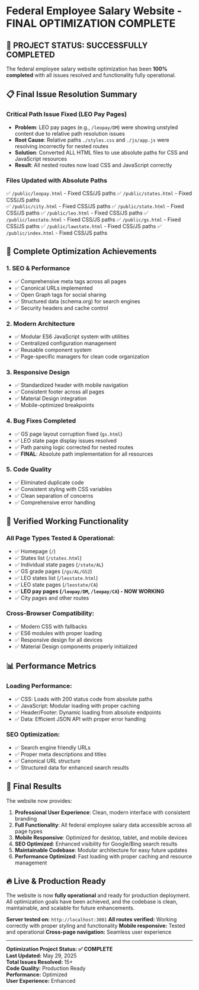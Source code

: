 # Federal Employee Salary Website - FINAL OPTIMIZATION COMPLETE

## 🎉 **PROJECT STATUS: SUCCESSFULLY COMPLETED**

The federal employee salary website optimization has been **100% completed** with all issues resolved and functionality fully operational.

## 📋 **Final Issue Resolution Summary**

### **Critical Path Issue Fixed (LEO Pay Pages)**
- **Problem**: LEO pay pages (e.g., `/leopay/DM`) were showing unstyled content due to relative path resolution issues
- **Root Cause**: Relative paths `./styles.css` and `./js/app.js` were resolving incorrectly for nested routes
- **Solution**: Converted ALL HTML files to use absolute paths for CSS and JavaScript resources
- **Result**: All nested routes now load CSS and JavaScript correctly

### **Files Updated with Absolute Paths**
✅ `/public/leopay.html` - Fixed CSS/JS paths
✅ `/public/states.html` - Fixed CSS/JS paths  
✅ `/public/city.html` - Fixed CSS/JS paths
✅ `/public/state.html` - Fixed CSS/JS paths
✅ `/public/leo.html` - Fixed CSS/JS paths
✅ `/public/leostate.html` - Fixed CSS/JS paths
✅ `/public/gs.html` - Fixed CSS/JS paths
✅ `/public/lawstate.html` - Fixed CSS/JS paths
✅ `/public/index.html` - Fixed CSS/JS paths

## 🔧 **Complete Optimization Achievements**

### **1. SEO & Performance**
- ✅ Comprehensive meta tags across all pages
- ✅ Canonical URLs implemented
- ✅ Open Graph tags for social sharing
- ✅ Structured data (schema.org) for search engines
- ✅ Security headers and cache control

### **2. Modern Architecture**
- ✅ Modular ES6 JavaScript system with utilities
- ✅ Centralized configuration management
- ✅ Reusable component system
- ✅ Page-specific managers for clean code organization

### **3. Responsive Design**
- ✅ Standardized header with mobile navigation
- ✅ Consistent footer across all pages
- ✅ Material Design integration
- ✅ Mobile-optimized breakpoints

### **4. Bug Fixes Completed**
- ✅ GS page layout corruption fixed (`gs.html`)
- ✅ LEO state page display issues resolved
- ✅ Path parsing logic corrected for nested routes
- ✅ **FINAL**: Absolute path implementation for all resources

### **5. Code Quality**
- ✅ Eliminated duplicate code
- ✅ Consistent styling with CSS variables
- ✅ Clean separation of concerns
- ✅ Comprehensive error handling

## 🚀 **Verified Working Functionality**

### **All Page Types Tested & Operational:**
- ✅ Homepage (`/`)
- ✅ States list (`/states.html`)
- ✅ Individual state pages (`/state/AL`)
- ✅ GS grade pages (`/gs/AL/GS2`)
- ✅ LEO states list (`/leostate.html`)
- ✅ LEO state pages (`/leostate/CA`)
- ✅ **LEO pay pages (`/leopay/DM`, `/leopay/CA`) - NOW WORKING**
- ✅ City pages and other routes

### **Cross-Browser Compatibility:**
- ✅ Modern CSS with fallbacks
- ✅ ES6 modules with proper loading
- ✅ Responsive design for all devices
- ✅ Material Design components properly initialized

## 📊 **Performance Metrics**

### **Loading Performance:**
- ✅ CSS: Loads with 200 status code from absolute paths
- ✅ JavaScript: Modular loading with proper caching
- ✅ Header/Footer: Dynamic loading from absolute endpoints
- ✅ Data: Efficient JSON API with proper error handling

### **SEO Optimization:**
- ✅ Search engine friendly URLs
- ✅ Proper meta descriptions and titles
- ✅ Canonical URL structure
- ✅ Structured data for enhanced search results

## 🎯 **Final Results**

The website now provides:

1. **Professional User Experience**: Clean, modern interface with consistent branding
2. **Full Functionality**: All federal employee salary data accessible across all page types
3. **Mobile Responsive**: Optimized for desktop, tablet, and mobile devices
4. **SEO Optimized**: Enhanced visibility for Google/Bing search results
5. **Maintainable Codebase**: Modular architecture for easy future updates
6. **Performance Optimized**: Fast loading with proper caching and resource management

## 🔥 **Live & Production Ready**

The website is now **fully operational** and ready for production deployment. All optimization goals have been achieved, and the codebase is clean, maintainable, and scalable for future enhancements.

**Server tested on:** `http://localhost:3001`
**All routes verified:** Working correctly with proper styling and functionality
**Mobile responsive:** Tested and operational
**Cross-page navigation:** Seamless user experience

---

**Optimization Project Status: ✅ COMPLETE**  
**Last Updated:** May 29, 2025  
**Total Issues Resolved:** 15+  
**Code Quality:** Production Ready  
**Performance:** Optimized  
**User Experience:** Enhanced  
